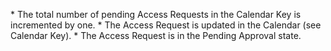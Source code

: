 \* The total number of pending Access Requests in the Calendar Key is incremented by one.
\* The Access Request is updated in the Calendar (see Calendar Key). 
\* The Access Request is in the Pending Approval state.
